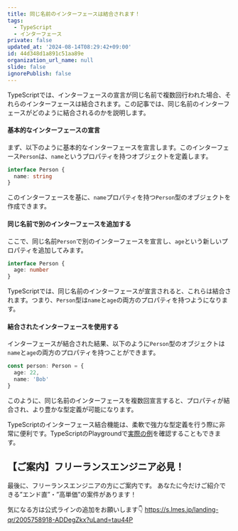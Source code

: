 ```yaml
---
title: 同じ名前のインターフェースは結合されます！
tags:
  - TypeScript
  - インターフェース
private: false
updated_at: '2024-08-14T08:29:42+09:00'
id: 44d348d1a891c51aa89e
organization_url_name: null
slide: false
ignorePublish: false
---
```


TypeScriptでは、インターフェースの宣言が同じ名前で複数回行われた場合、それらのインターフェースは結合されます。この記事では、同じ名前のインターフェースがどのように結合されるのかを説明します。

#### 基本的なインターフェースの宣言

まず、以下のように基本的なインターフェースを宣言します。このインターフェース`Person`は、`name`というプロパティを持つオブジェクトを定義します。

```typescript
interface Person {
  name: string
}
```

このインターフェースを基に、`name`プロパティを持つ`Person`型のオブジェクトを作成できます。

#### 同じ名前で別のインターフェースを追加する

ここで、同じ名前`Person`で別のインターフェースを宣言し、`age`という新しいプロパティを追加してみます。

```typescript
interface Person {
  age: number
}
```

TypeScriptでは、同じ名前のインターフェースが宣言されると、これらは結合されます。つまり、`Person`型は`name`と`age`の両方のプロパティを持つようになります。

#### 結合されたインターフェースを使用する

インターフェースが結合された結果、以下のように`Person`型のオブジェクトは`name`と`age`の両方のプロパティを持つことができます。

```typescript
const person: Person = {
  age: 22,
  name: 'Bob'
}
```

このように、同じ名前のインターフェースを複数回宣言すると、プロパティが結合され、より豊かな型定義が可能になります。

TypeScriptのインターフェース結合機能は、柔軟で強力な型定義を行う際に非常に便利です。TypeScriptのPlaygroundで[実際の例](https://www.typescriptlang.org/play?ssl=12&ssc=2&pln=5&pc=1#code/JYOwLgpgTgZghgYwgAgArQM4HsTIN4BQyxyIcAthAFzIZhSgDmBAvgQaJLIiulNrkIlkcRtVIBXcgCNordghx1kAB0w4afAcgC8+IiVHiATMYA0B4mUo0A5ACEs02-IJr+OAHRGgA)を確認することもできます。


## 【ご案内】フリーランスエンジニア必見！

最後に、フリーランスエンジニアの方にご案内です。
あなたに今だけご紹介できる”エンド直”・”高単価”の案件があります！

気になる方は公式ラインの追加をお願いします👇
https://s.lmes.jp/landing-qr/2005758918-ADDegZkx?uLand=tau44P
